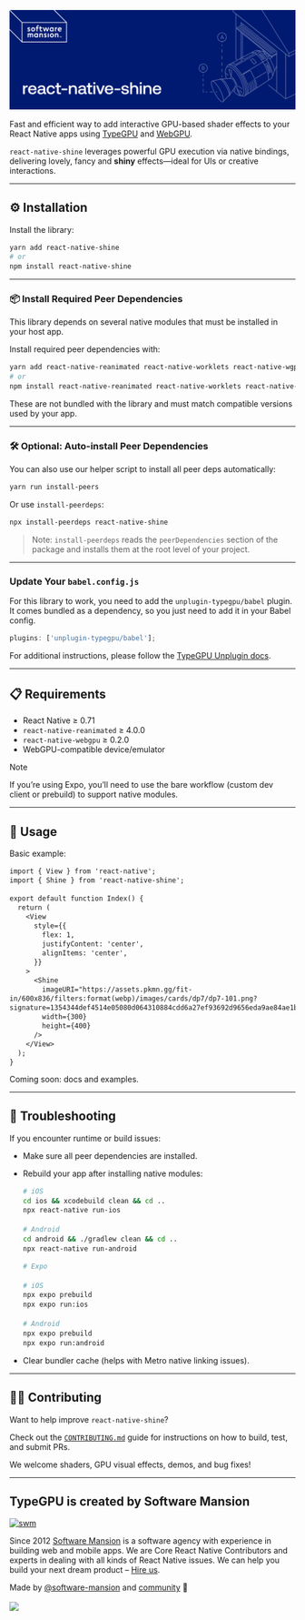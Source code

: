 ![image](./cover.png)

Fast and efficient way to add interactive GPU-based shader effects to your React Native apps using [TypeGPU](https://github.com/software-mansion/TypeGPU) and [WebGPU](https://github.com/wcandillon/react-native-webgpu).

`react-native-shine` leverages powerful GPU execution via native bindings, delivering lovely, fancy and **shiny** effects—ideal for UIs or creative interactions.

---

## ⚙️ Installation

Install the library:

```sh
yarn add react-native-shine
# or
npm install react-native-shine
```

---

### 📦 Install Required Peer Dependencies

This library depends on several native modules that must be installed in your host app.

Install required peer dependencies with:

```sh
yarn add react-native-reanimated react-native-worklets react-native-wgpu typegpu
# or
npm install react-native-reanimated react-native-worklets react-native-wgpu typegpu
```

These are not bundled with the library and must match compatible versions used by your app.

---

### 🛠️ Optional: Auto-install Peer Dependencies

You can also use our helper script to install all peer deps automatically:

```sh
yarn run install-peers
```

Or use `install-peerdeps`:

```sh
npx install-peerdeps react-native-shine
```

> Note: `install-peerdeps` reads the `peerDependencies` section of the package and installs them at the root level of your project.

---

### Update Your `babel.config.js`

For this library to work, you need to add the `unplugin-typegpu/babel` plugin. It comes bundled as a dependency, so you just need to add it in your Babel config.

```js
plugins: ['unplugin-typegpu/babel'];
```

For additional instructions, please follow the [TypeGPU Unplugin docs](https://docs.swmansion.com/TypeGPU/tooling/unplugin-typegpu/).

---

## 📋 Requirements

- React Native ≥ 0.71
- `react-native-reanimated` ≥ 4.0.0
- `react-native-webgpu` ≥ 0.2.0
- WebGPU-compatible device/emulator

> [!NOTE]
> If you’re using Expo, you’ll need to use the bare workflow (custom dev client or prebuild) to support native modules.

---

## 🚀 Usage

Basic example:

```tsx
import { View } from 'react-native';
import { Shine } from 'react-native-shine';

export default function Index() {
  return (
    <View
      style={{
        flex: 1,
        justifyContent: 'center',
        alignItems: 'center',
      }}
    >
      <Shine
        imageURI="https://assets.pkmn.gg/fit-in/600x836/filters:format(webp)/images/cards/dp7/dp7-101.png?signature=1354344def4514e05080d064310884cdd6a27ef93692d9656eda9ae84ae1b2e1"
        width={300}
        height={400}
      />
    </View>
  );
}
```

Coming soon: docs and examples.

---

## 🧪 Troubleshooting

If you encounter runtime or build issues:

- Make sure all peer dependencies are installed.
- Rebuild your app after installing native modules:

  ```sh
  # iOS
  cd ios && xcodebuild clean && cd ..
  npx react-native run-ios

  # Android
  cd android && ./gradlew clean && cd ..
  npx react-native run-android
  ```

  ```sh
  # Expo

  # iOS
  npx expo prebuild
  npx expo run:ios

  # Android
  npx expo prebuild
  npx expo run:android
  ```

- Clear bundler cache (helps with Metro native linking issues).

---

## 🧑‍💻 Contributing

Want to help improve `react-native-shine`?

Check out the [`CONTRIBUTING.md`](CONTRIBUTING.md) guide for instructions on how to build, test, and submit PRs.

We welcome shaders, GPU visual effects, demos, and bug fixes!

---

## TypeGPU is created by Software Mansion

[![swm](https://logo.swmansion.com/logo?color=white&variant=desktop&width=150&tag=typegpu-github 'Software Mansion')](https://swmansion.com)

Since 2012 [Software Mansion](https://swmansion.com) is a software agency with
experience in building web and mobile apps. We are Core React Native
Contributors and experts in dealing with all kinds of React Native issues. We
can help you build your next dream product –
[Hire us](https://swmansion.com/contact/projects?utm_source=shine&utm_medium=readme).

<!-- automd:contributors author="software-mansion" -->

Made by [@software-mansion](https://github.com/software-mansion) and
[community](https://github.com/wojtus7/react-native-shine/graphs/contributors) 💛
<br><br>
<a href="https://github.com/wojtus7/react-native-shine/graphs/contributors">
<img src="https://contrib.rocks/image?repo=wojtus7/react-native-shine" />
</a>

<!-- /automd -->
